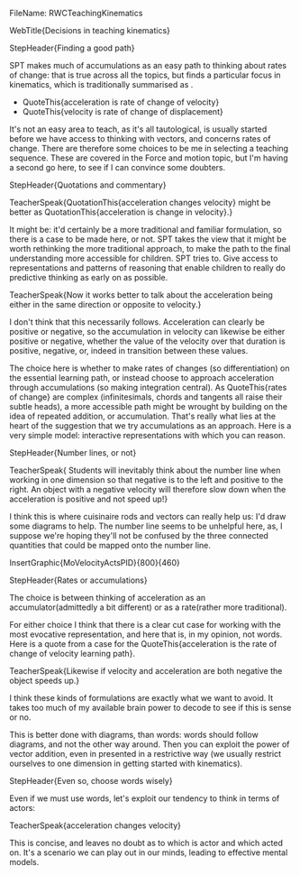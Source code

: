 FileName: RWCTeachingKinematics

WebTitle{Decisions in teaching kinematics}


StepHeader{Finding a good path}

SPT makes much of accumulations as an easy path to thinking about rates of change: that is true across all the topics, but finds a particular focus in kinematics, which is traditionally summarised as .

- QuoteThis{acceleration is rate of change of velocity}
- QuoteThis{velocity is rate of change of displacement}

It's not an easy area to teach, as it's all tautological, is usually started before we have access to thinking with vectors, and concerns rates of change. There are therefore some choices to be me in selecting a teaching  sequence. These are covered in the Force and motion topic, but I'm having a second go here, to see if I can convince some doubters.

StepHeader{Quotations and commentary}

TeacherSpeak{QuotationThis{acceleration changes velocity} might be better as QuotationThis{acceleration is change in velocity}.}

It might be: it'd certainly be a more traditional and familiar formulation, so there is a case to be made here, or not. SPT takes the view that it might be worth rethinking the more traditional approach, to make the path  to the final understanding more accessible for children. SPT tries to. Give access to representations and patterns of reasoning that enable children to really do predictive thinking as early on as possible.

TeacherSpeak{Now it works better to talk about the acceleration being either in the same direction or opposite to velocity.}

I don't think that this necessarily follows. Acceleration can clearly be positive or negative, so the accumulation in velocity can likewise be either positive or negative, whether the value of the velocity over that duration is positive, negative, or, indeed in transition between these values.

The choice here is whether to make rates of changes (so differentiation) on the essential learning path, or instead choose to approach acceleration through accumulations (so making integration central). As QuoteThis{rates of change} are complex (infinitesimals, chords and tangents all raise their subtle heads), a more accessible path might be wrought by building on the idea of repeated addition, or accumulation. That's really what lies at the heart of  the suggestion that we try accumulations as an approach. Here is a very simple model: interactive representations with which you can reason.

StepHeader{Number lines, or not}

TeacherSpeak{ Students will inevitably think about the number line when working in one dimension so that negative is to the left and positive to the right. An object with a negative velocity will therefore slow down when the acceleration is positive and not speed up!}

I think this is where cuisinaire rods and vectors can really help us: I'd draw some diagrams to help. The number line seems to be unhelpful here, as, I suppose we're hoping they'll not be confused by the three connected quantities that could be mapped onto the number line.

InsertGraphic{MoVelocityActsPID}{800}{460}

StepHeader{Rates or accumulations}

The choice is between thinking of acceleration as an accumulator(admittedly a bit different) or as a rate(rather more traditional).

For either choice I think that there is a clear cut case for working with the most evocative representation, and here that is, in my opinion, not words. Here is a quote from a case for the QuoteThis{acceleration is the rate of change of velocity learning path}.

TeacherSpeak{Likewise if velocity and acceleration are both negative the object speeds up.}

I think these kinds of formulations are exactly what we want to avoid. It takes too much of my available brain power to decode to see if this is sense or no.

This is better done with diagrams, than words: words should follow diagrams, and not the other way around. Then you can exploit the  power of vector addition, even in presented in a restrictive way (we usually restrict ourselves to one dimension in getting started with kinematics).


StepHeader{Even so, choose words wisely}

Even if we must use words, let's exploit our tendency to think in terms of actors:

TeacherSpeak{acceleration changes velocity}

This is concise, and leaves no doubt as to which is actor and which acted on. It's a scenario we can play out in our minds, leading to effective mental models.
